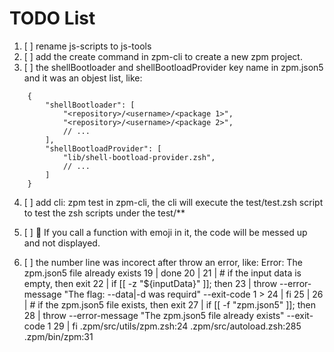 # TODO List

1. [ ] rename js-scripts to js-tools
2. [ ] add the create command in zpm-cli to create a new zpm project.
3. [ ] the shellBootloader and shellBootloadProvider key name in zpm.json5 and it was an objest list, like: 
```json5
    {
        "shellBootloader": [
            "<repository>/<username>/<package 1>",
            "<repository>/<username>/<package 2>",
            // ...
        ],
        "shellBootloadProvider": [
            "lib/shell-bootload-provider.zsh",
            // ...
        ]
    }
```

4. [ ] add cli: zpm test in zpm-cli, the cli will execute the test/test.zsh script to test the zsh scripts under the test/**

5. [ ] 🎉 If you call a function with emoji in it, the code will be messed up and not displayed.
6. [ ] the number line was incorect after throw an error, like:
        Error: The zpm.json5 file already exists
        19 |     done
        20 | 
        21 |     # if the input data is empty, then exit
        22 |     if [[ -z "${inputData}" ]]; then
        23 |         throw --error-message "The flag: --data|-d was requird" --exit-code 1
        > 24 |     fi
        25 | 
        26 |     # if the zpm.json5 file exists, then exit
        27 |     if [[ -f "zpm.json5" ]]; then
        28 |         throw --error-message "The zpm.json5 file already exists" --exit-code 1
        29 |     fi
        .zpm/src/utils/zpm.zsh:24
        .zpm/src/autoload.zsh:285
        .zpm/bin/zpm:31



